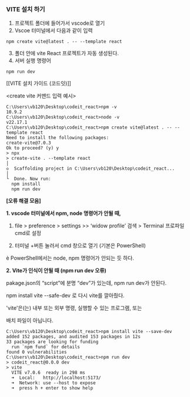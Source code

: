 ### VITE 설치 하기

1) 프로젝트 폴더에 들어가서 vscode로 열기
2) Vscoe 터미널에서 다음과 같이 입력
```
npm create vite@latest . -- --template react 
```
3) 폴더 안에 vite React 프로젝트가 자동 생성된다. 
4) 서버 실행 명령어
```
npm run dev
```

[[VITE 설치 가이드 (코드잇)]]

 <create vite 커맨드 입력 예시>

```
C:\Users\vb120\Desktop\codeit_react>npm -v
10.9.2
C:\Users\vb120\Desktop\codeit_react>node -v
v22.17.1
C:\Users\vb120\Desktop\codeit_react>npm create vite@latest . -- --template react
Need to install the following packages:
create-vite@7.0.3
Ok to proceed? (y) y
> npx
> create-vite . --template react
│
◇  Scaffolding project in C:\Users\vb120\Desktop\codeit_react...
│
└  Done. Now run:
  npm install
  npm run dev
```


**[오류 해결 모음]**

**1. vscode 터미널에서 npm, node 명령어가 안될 때,**

1) file > preference > settings >> ‘widow profile’ 검색 > Terminal 프로파일 cmd로 설정

2) 터미널 +버튼 눌러서 cmd 창으로 열기 (기본은 PowerShell)

è PowerShell에서는 node, npm 명령어가 안되는 듯 하다.


**2. Vite가 인식이 안될 때 (npm run dev 오류)**

pakage.json의 “script”에 분명 “dev”가 있는데, npm run dev가 안된다.

npm install vite --safe-dev 로 다시 vite를 깔아줬다.

'vite'은(는) 내부 또는 외부 명령, 실행할 수 있는 프로그램, 또는

배치 파일이 아닙니다.

```
C:\Users\vb120\Desktop\codeit_react>npm install vite --save-dev
added 152 packages, and audited 153 packages in 12s
33 packages are looking for funding
  run `npm fund` for details
found 0 vulnerabilities
C:\Users\vb120\Desktop\codeit_react>npm run dev
> codeit_react@0.0.0 dev
> vite
  VITE v7.0.6  ready in 298 ms
  ➜  Local:   http://localhost:5173/
  ➜  Network: use --host to expose
  ➜  press h + enter to show help
```

